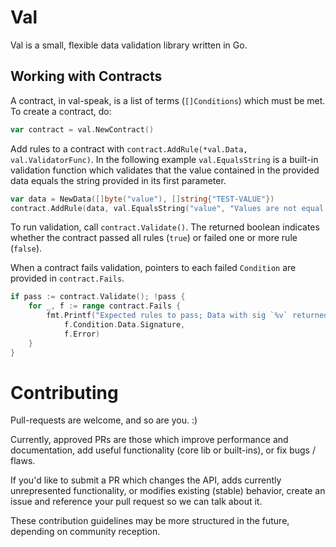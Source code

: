 # Val
Val is a small, flexible data validation library written in Go.

## Working with Contracts
A contract, in val-speak, is a list of terms (`[]Conditions`) which must be met. To create a contract, do:

```go
var contract = val.NewContract()
```

Add rules to a contract with `contract.AddRule(*val.Data, val.ValidatorFunc)`. In the following example `val.EqualsString` is a built-in validation function which validates that the value contained in the provided data equals the string provided in its first parameter.

```go
var data = NewData([]byte("value"), []string{"TEST-VALUE"})
contract.AddRule(data, val.EqualsString("value", "Values are not equal."))
```

To run validation, call `contract.Validate()`. The returned boolean indicates whether the contract passed all rules (`true`) or failed one or more rule (`false`).

When a contract fails validation, pointers to each failed `Condition` are provided in `contract.Fails`.

```go
if pass := contract.Validate(); !pass {
	for _, f := range contract.Fails {
		fmt.Printf("Expected rules to pass; Data with sig `%v` returned errors: %v",
			f.Condition.Data.Signature,
			f.Error)
	}
}
```

# Contributing

Pull-requests are welcome, and so are you. :)

Currently, approved PRs are those which improve performance and documentation, add useful functionality (core lib or built-ins), or fix bugs / flaws.

If you'd like to submit a PR which changes the API, adds currently unrepresented functionality, or modifies existing (stable) behavior, create an issue and reference your pull request so we can talk about it.

These contribution guidelines may be more structured in the future, depending on community reception.
